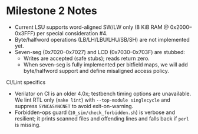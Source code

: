 # Milestone 2 Notes

- Current LSU supports word-aligned SW/LW only (8 KiB RAM @ 0x2000–0x3FFF) per special consideration #4.
- Byte/halfword operations (LB/LH/LBU/LHU/SB/SH) are not implemented yet.
- Seven-seg (0x7020–0x7027) and LCD (0x7030–0x703F) are stubbed:
  - Writes are accepted (safe stubs); reads return zero.
  - When seven-seg is fully implemented per bitfield maps, we will add byte/halfword support and define misaligned access policy.

CI/Lint specifics
- Verilator on CI is an older 4.0x; testbench timing options are unavailable. We lint RTL only (`make lint`) with `--top-module singlecycle` and suppress `SYNCASYNCNET` to avoid exit-on-warning.
- Forbidden-ops guard (`10_sim/check_forbidden.sh`) is verbose and resilient; it prints scanned files and offending lines and falls back if `perl` is missing.
